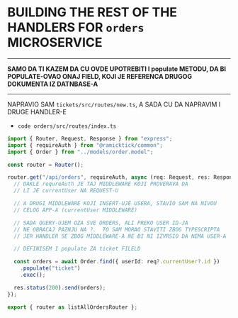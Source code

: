# BUILDING THE REST OF THE HANDLERS FOR `orders` MICROSERVICE

***

**SAMO DA TI KAZEM DA CU OVDE UPOTREBITI I populate METODU, DA BI POPULATE-OVAO ONAJ FIELD, KOJI JE REFERENCA DRUGOG DOKUMENTA IZ DATNBASE-A**

***

NAPRAVIO SAM `tickets/src/routes/new.ts`, A SADA CU DA NAPRAVIM I DRUGE HANDLER-E

- `code orders/src/routes/index.ts`

```ts
import { Router, Request, Response } from "express";
import { requireAuth } from "@ramicktick/common";
import { Order } from "../models/order.model";

const router = Router();

router.get("/api/orders", requireAuth, async (req: Request, res: Response) => {
  // DAKLE requreAuth JE TAJ MIDDLEWARE KOJI PROVERAVA DA
  // LI JE currentUser NA REQUEST-U

  // A DRUGI MIDDLEWARE KOJI INSERT-UJE USERA, STAVIO SAM NA NIVOU
  // CELOG APP-A (currentUser MIDDLEWARE)

  // SADA QUERY-UJEM OZA SVE ORDERS, ALI PREKO USER ID-JA
  // NE OBRACAJ PAZNJU NA ?.  TO SAM MORAO STAVITI ZBOG TYPESCRIPTA
  // JER HANDLER SE ZBOG MIDDLEWARE-A NE BI NI IZVRSIO DA NEMA USER-A

  // DEFINISEM I populate ZA ticket FILELD

  const orders = await Order.find({ userId: req?.currentUser?.id })
    .populate("ticket")
    .exec();

  res.status(200).send(orders);
});

export { router as listAllOrdersRouter };

```
